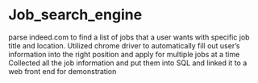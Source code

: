 # Job_search_engine
parse indeed.com to find a list of jobs that a user wants with specific job title and location. 
Utilized chrome driver to automatically fill out user’s information into the right position and apply for multiple jobs at a time
Collected all the job information and put them into SQL and linked it to a web front end for demonstration
